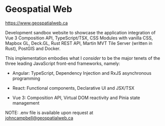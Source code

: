 # Geospatial Web

https://www.geospatialweb.ca

Development sandbox website to showcase the application integration of Vue 3 Composition API, TypeScript/TSX, CSS Modules with vanilla CSS, Mapbox GL, Deck.GL, Rust REST API, Martin MVT Tile Server (written in Rust), PostGIS and Docker.

This implementation embodies what I _consider_ to be the major tenets of the three leading JavaScript front-end frameworks, namely:

-   Angular: TypeScript, Dependency Injection and RxJS asynchronous programming

-   React: Functional components, Declarative UI and JSX/TSX

-   Vue 3: Composition API, Virtual DOM reactivity and Pinia state management

NOTE: .env file is available upon request at johncampbell@geospatialweb.ca
